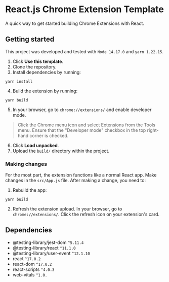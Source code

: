 # React.js Chrome Extension Template
A quick way to get started building Chrome Extensions with React.

## Getting started
This project was developed and tested with `Node 14.17.0` and `yarn 1.22.15`.

1. Click **Use this template**.
2. Clone the repository.
3. Install dependencies by running:
```shell
yarn install
```
4. Build the extension by running:
```shell
yarn build
```
5. In your browser, go to `chrome://extensions/` and enable developer mode.
> Click the Chrome menu icon and select Extensions from the Tools menu. Ensure that the "Developer mode" checkbox in the top right-hand corner is checked.
6. Click **Load unpacked**.
7. Upload the `build/` directory within the project.

### Making changes
For the most part, the extension functions like a normal React app. Make changes in the `src/App.js` file. After making a change, you need to:

1. Rebuild the app:
```shell
yarn build
```
2. Refresh the extension upload. In your browser, go to `chrome://extensions/`. Click the refresh icon on your extension's card.

## Dependencies
* @testing-library/jest-dom `^5.11.4`
* @testing-library/react `^11.1.0`
* @testing-library/user-event `^12.1.10`
* react `^17.0.2`
* react-dom `^17.0.2`
* react-scripts `"4.0.3`
* web-vitals `^1.0.`